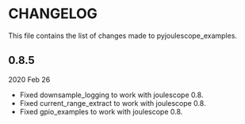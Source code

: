 
# CHANGELOG

This file contains the list of changes made to pyjoulescope_examples.


## 0.8.5

2020 Feb 26

*   Fixed downsample_logging to work with joulescope 0.8.
*   Fixed current_range_extract to work with joulescope 0.8.
*   Fixed gpio_examples to work with joulescope 0.8.
